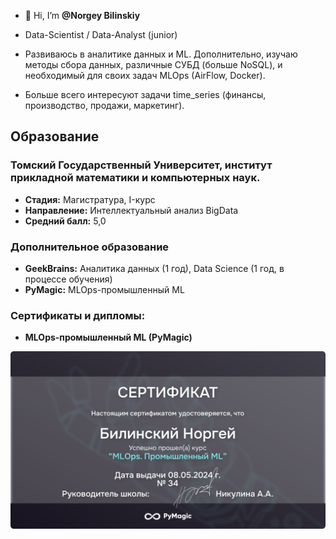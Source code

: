 - 👋 Hi, I’m __@Norgey Bilinskiy__

- Data-Scientist / Data-Analyst (junior)

- Развиваюсь в аналитике данных и ML. Дополнительно, изучаю методы сбора данных, различные СУБД (больше NoSQL), и необходимый для своих задач MLOps (AirFlow, Docker). 

- Больше всего интересуют задачи time_series (финансы, производство, продажи, маркетинг).

## Образование
### Томский Государственный Университет, институт прикладной математики и компьютерных наук.
- **Стадия:** Магистратура, I-курс
- **Направление:** Интеллектуальный анализ BigData
- **Средний балл:** 5,0

### Дополнительное образование
- **GeekBrains:** Аналитика данных (1 год), Data Science (1 год, в процессе обучения)
- **PyMagic:** MLOps-промышленный ML

### Сертификаты и дипломы:

- **MLOps-промышленный ML (PyMagic)**

![Сертификат MLOps](Images/PyMagic_MLOps.png)
